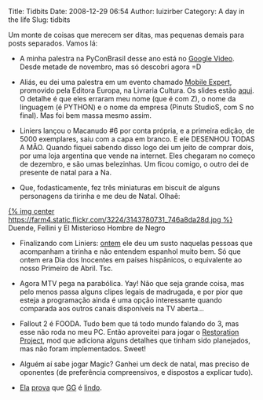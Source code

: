 Title: Tidbits
Date: 2008-12-29 06:54
Author: luizirber
Category: A day in the life
Slug: tidbits

Um monte de coisas que merecem ser ditas, mas pequenas demais para posts
separados. Vamos lá:

- A minha palestra na PyConBrasil desse ano está no [Google Video][].
Desde metade de novembro, mas só descobri agora =D

- Aliás, eu dei uma palestra em um evento chamado [Mobile Expert][],
promovido pela Editora Europa, na Livraria Cultura. Os slides estão
[aqui][]. O detalhe é que eles erraram meu nome (que é com Z), o nome da
linguagem (é PYTHON) e o nome da empresa (Pinuts StudioS, com S no
final). Mas foi bem massa mesmo assim.

- Liniers lançou o Macanudo \#6 por conta própria, e a primeira edição,
de 5000 exemplares, saiu com a capa em branco. E ele DESENHOU TODAS A
MÃO. Quando fiquei sabendo disso logo dei um jeito de comprar dois, por
uma loja argentina que vende na internet. Eles chegaram no começo de
dezembro, e são umas belezinhas. Um ficou comigo, o outro dei de
presente de natal para a Na.

- Que, fodasticamente, fez três miniaturas em biscuit de alguns
personagens da tirinha e me deu de Natal. Olhaê:

[{% img center https://farm4.static.flickr.com/3224/3143780731_746a8da28d.jpg %}][2] Duende, Fellini y El Misterioso Hombre de Negro

- Finalizando com Liniers: [ontem][] ele deu um susto naquelas pessoas
que acompanham a tirinha e não entendem espanhol muito bem. Só que ontem
era Dia dos Inocentes em países hispânicos, o equivalente ao nosso
Primeiro de Abril. Tsc.

- Agora MTV pega na parabólica. Yay! Não que seja grande coisa, mas pelo
menos passa alguns clipes legais de madrugada, e por pior que esteja a
programação ainda é uma opção interessante quando comparada aos outros
canais disponíveis na TV aberta...

- Fallout 2 é FOODA. Tudo bem que tá todo mundo falando do 3, mas esse
não roda no meu PC. Então aproveitei para jogar o [Restoration
Project][], mod que adiciona alguns detalhes que tinham sido planejados,
mas não foram implementados. Sweet!

- Alguém aí sabe jogar Magic? Ganhei um deck de natal, mas preciso de
oponentes (de preferência compreensivos, e dispostos a explicar tudo).

- [Ela][] [prova][] que [GG][] é [lindo][].

  [Google Video]: http://video.google.com/videoplay?docid=-2177235750911656588
  [Mobile Expert]: http://arcodigital.com.br/mobile/prog_1712.php
  [aqui]: http://www.luizirber.org/talks/python_games
  [2]: http://www.flickr.com/photos/luizirber/3143780731/
  [ontem]: http://autoliniers.blogspot.com/2008/12/liniers-macanudo_28.html
  [Restoration Project]: http://www.nma-fallout.com/forum/viewtopic.php?t=40443
  [Ela]: http://www.imdb.com/name/nm0594898/
  [prova]: http://www.imdb.com/title/tt0490196/
  [GG]: http://vainalousachefe.wordpress.com/
  [lindo]: http://www.flickr.com/photos/luizirber/3145992838/
